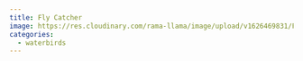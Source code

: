 ```yaml
---
title: Fly Catcher
image: https://res.cloudinary.com/rama-llama/image/upload/v1626469831/Fly_Catcher_y5fmd1.jpg
categories:
  - waterbirds
---
```


